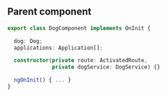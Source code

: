## Parent component

```typescript
export class DogComponent implements OnInit {

  dog: Dog;
  applications: Application[];

  constructor(private route: ActivatedRoute,
              private dogService: DogService) {}

  ngOnInit() { ... }
}
```
